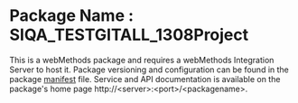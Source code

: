 # Package Name : SIQA_TESTGITALL_1308Project
This is a webMethods package and requires a webMethods Integration Server to host it. Package versioning and configuration can be found in the package [manifest](./SIQA_TESTGITALL_1308Project/manifest.v3) file. Service and API documentation is available on the package's home page http://&lt;server&gt;:&lt;port&gt;/&lt;packagename>.